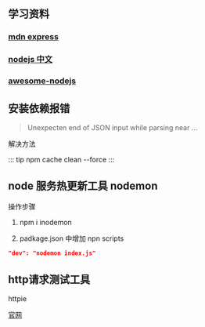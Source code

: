 ## 学习资料

### [mdn express](https://developer.mozilla.org/zh-CN/docs/learn/Server-side/Express_Nodejs)

### [nodejs 中文](http://nodejs.cn/)

### [awesome-nodejs](https://github.com/sindresorhus/awesome-nodejs)

## 安装依赖报错

> Unexpecten end of JSON input while parsing near ...

解决方法

::: tip
npm cache clean --force
:::

## node 服务热更新工具 nodemon

操作步骤

1. npm i inodemon

2. padkage.json 中增加 npn scripts

``` json
"dev": "nodemon index.js"
```


## http请求测试工具

httpie

[官网](https://httpie.io/docs#installation)
